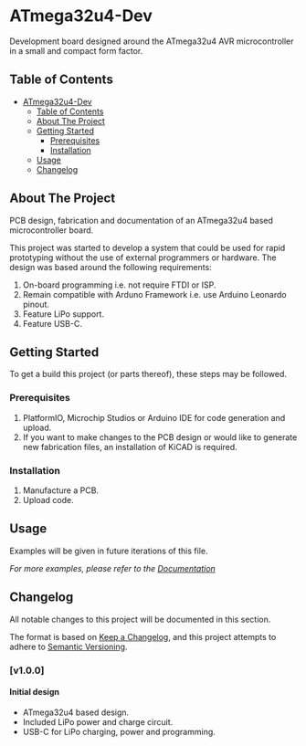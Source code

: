 # ATmega32u4-Dev
Development board designed around the ATmega32u4 AVR microcontroller in a small and compact form factor.

## Table of Contents
- [ATmega32u4-Dev](#ATmega32u4-Dev)
  - [Table of Contents](#table-of-contents)
  - [About The Project](#about-the-project)
  - [Getting Started](#getting-started)
    - [Prerequisites](#prerequisites)
    - [Installation](#installation)
  - [Usage](#usage)
  - [Changelog](#changelog)

## About The Project
PCB design, fabrication and documentation of an ATmega32u4 based microcontroller board. 

This project was started to develop a system that could be used for rapid prototyping without the use of external programmers or hardware.
The design was based around the following requirements:

1. On-board programming i.e. not require FTDI or ISP.
2. Remain compatible with Arduno Framework i.e. use Arduino Leonardo pinout.
3. Feature LiPo support.
4. Feature USB-C.

## Getting Started
To get a build this project (or parts thereof), these steps may be followed.

### Prerequisites
1. PlatformIO, Microchip Studios or Arduino IDE for code generation and upload.
2. If you want to make changes to the PCB design or would like to generate new fabrication files, an installation of KiCAD is required.

### Installation
1. Manufacture a PCB.
2. Upload code.

## Usage
Examples will be given in future iterations of this file.

_For more examples, please refer to the [Documentation](https://)_

## Changelog
All notable changes to this project will be documented in this section.

The format is based on [Keep a Changelog](https://keepachangelog.com/en/1.0.0/),
and this project attempts to adhere to [Semantic Versioning](https://semver.org/spec/v2.0.0.html).

### [v1.0.0]
#### Initial design
- ATmega32u4 based design.
- Included LiPo power and charge circuit.
- USB-C for LiPo charging, power and programming.